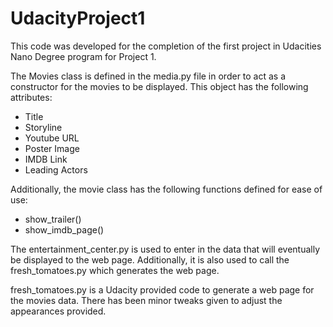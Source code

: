 # UdacityProject1
This code was developed for the completion of the first project in Udacities Nano Degree program for Project 1.

The Movies class is defined in the media.py file in order to act as a constructor for the movies to be displayed. This object has the following attributes:
- Title
- Storyline
- Youtube URL
- Poster Image
- IMDB Link
- Leading Actors

Additionally, the movie class has the following functions defined for ease of use:
- show_trailer()
- show_imdb_page()

The entertainment_center.py is used to enter in the data that will eventually be displayed to the web page. Additionally, it is also used to call the fresh_tomatoes.py which generates the web page.

fresh_tomatoes.py is a Udacity provided code to generate a web page for the movies data. There has been minor tweaks given to adjust the appearances provided.
